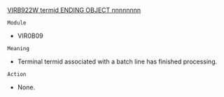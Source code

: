 [VIRB922W termid ENDING OBJECT nnnnnnnn](https://virtel.readthedocs.io/en/latest/manuals/virtel/Virtel459MG/messages.html?highlight=VIRB922W#VIRB922W)

`Module`
- VIR0B09

`Meaning`
- Terminal termid associated with a batch line has finished processing.

`Action`
- None.
